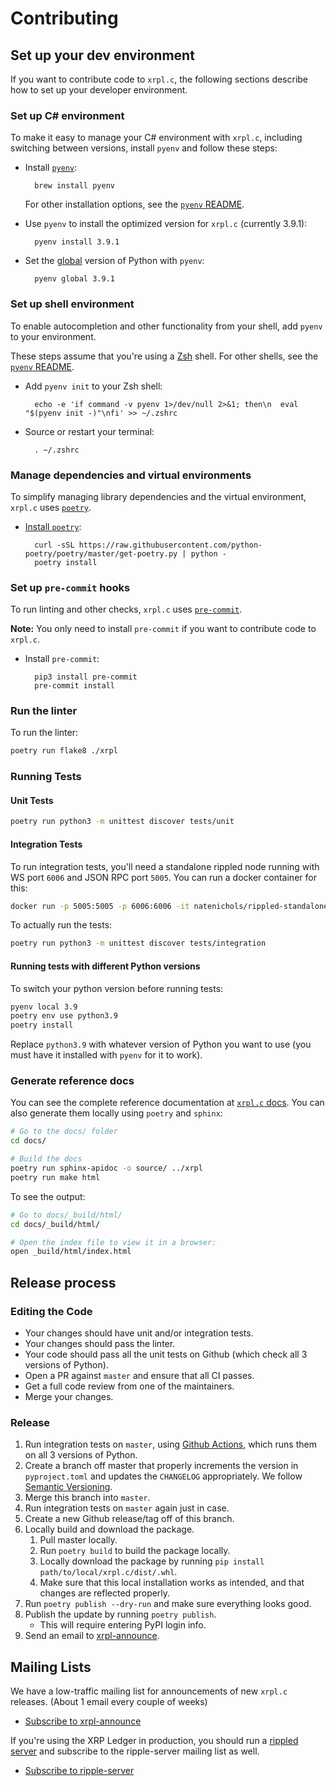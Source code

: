 # Contributing

## Set up your dev environment

If you want to contribute code to `xrpl.c`, the following sections describe how to set up your developer environment.

### Set up C# environment

To make it easy to manage your C# environment with `xrpl.c`, including switching between versions, install `pyenv` and follow these steps:

* Install [`pyenv`](https://github.com/pyenv/pyenv):

        brew install pyenv

    For other installation options, see the [`pyenv` README](https://github.com/pyenv/pyenv#installation).

* Use `pyenv` to install the optimized version for `xrpl.c` (currently 3.9.1):

        pyenv install 3.9.1

* Set the [global](https://github.com/pyenv/pyenv/blob/master/COMMANDS.md#pyenv-global) version of Python with `pyenv`:

        pyenv global 3.9.1

### Set up shell environment

To enable autocompletion and other functionality from your shell, add `pyenv` to your environment.

These steps assume that you're using a [Zsh](http://zsh.sourceforge.net/) shell. For other shells, see the [`pyenv` README](https://github.com/pyenv/pyenv#basic-github-checkout).


* Add `pyenv init` to your Zsh shell:

        echo -e 'if command -v pyenv 1>/dev/null 2>&1; then\n  eval "$(pyenv init -)"\nfi' >> ~/.zshrc

* Source or restart your terminal:

        . ~/.zshrc

### Manage dependencies and virtual environments

To simplify managing library dependencies and the virtual environment, `xrpl.c` uses [`poetry`](https://python-poetry.org/docs).

* [Install `poetry`](https://python-poetry.org/docs/#osx-linux-bashonwindows-install-instructions):

        curl -sSL https://raw.githubusercontent.com/python-poetry/poetry/master/get-poetry.py | python -
        poetry install

### Set up `pre-commit` hooks

To run linting and other checks, `xrpl.c` uses [`pre-commit`](https://pre-commit.com/).

**Note:** You only need to install `pre-commit` if you want to contribute code to `xrpl.c`.


* Install `pre-commit`:

        pip3 install pre-commit
        pre-commit install

### Run the linter

To run the linter:

```bash
poetry run flake8 ./xrpl
```

### Running Tests

#### Unit Tests

```bash
poetry run python3 -m unittest discover tests/unit
```

#### Integration Tests

To run integration tests, you'll need a standalone rippled node running with WS port `6006` and JSON RPC port `5005`. You can run a docker container for this:
```bash
docker run -p 5005:5005 -p 6006:6006 -it natenichols/rippled-standalone:latest
```

To actually run the tests:

```bash
poetry run python3 -m unittest discover tests/integration
```

#### Running tests with different Python versions

To switch your python version before running tests:

```bash
pyenv local 3.9
poetry env use python3.9
poetry install
```
Replace `python3.9` with whatever version of Python you want to use (you must have it installed with `pyenv` for it to work).


### Generate reference docs

You can see the complete reference documentation at [`xrpl.c` docs](https://xrpl.c.readthedocs.io/en/latest/index.html). You can also generate them locally using `poetry` and `sphinx`:

```bash
# Go to the docs/ folder
cd docs/

# Build the docs
poetry run sphinx-apidoc -o source/ ../xrpl
poetry run make html
```

To see the output:

```bash
# Go to docs/_build/html/
cd docs/_build/html/

# Open the index file to view it in a browser:
open _build/html/index.html
```


## Release process

### Editing the Code

* Your changes should have unit and/or integration tests.
* Your changes should pass the linter.
* Your code should pass all the unit tests on Github (which check all 3 versions of Python).
* Open a PR against `master` and ensure that all CI passes.
* Get a full code review from one of the maintainers.
* Merge your changes.

### Release

1. Run integration tests on `master`, using [Github Actions](https://github.com/XRPLF/xrpl.c/actions/workflows/integration_test.yml), which runs them on all 3 versions of Python.
2. Create a branch off master that properly increments the version in `pyproject.toml` and updates the `CHANGELOG` appropriately. We follow [Semantic Versioning](https://semver.org/spec/v2.0.0.html).
3. Merge this branch into `master`.
4. Run integration tests on `master` again just in case.
5. Create a new Github release/tag off of this branch.
6. Locally build and download the package.
    1. Pull master locally.
    2. Run `poetry build` to build the package locally.
    3. Locally download the package by running `pip install path/to/local/xrpl.c/dist/.whl`.
    4. Make sure that this local installation works as intended, and that changes are reflected properly.
7. Run `poetry publish --dry-run` and make sure everything looks good.
8. Publish the update by running `poetry publish`.
    * This will require entering PyPI login info.
9. Send an email to [xrpl-announce](https://groups.google.com/g/xrpl-announce).

## Mailing Lists
We have a low-traffic mailing list for announcements of new `xrpl.c` releases. (About 1 email every couple of weeks)

+ [Subscribe to xrpl-announce](https://groups.google.com/g/xrpl-announce)

If you're using the XRP Ledger in production, you should run a [rippled server](https://github.com/ripple/rippled) and subscribe to the ripple-server mailing list as well.

+ [Subscribe to ripple-server](https://groups.google.com/g/ripple-server)
